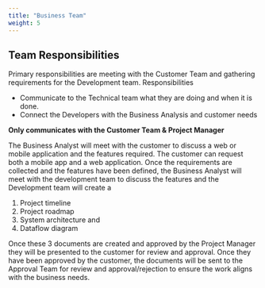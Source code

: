 ```yaml
---
title: "Business Team"
weight: 5
---
```


## Team Responsibilities  

Primary responsibilities are meeting with the Customer Team and gathering requirements for the Development team. 
Responsibilities 
- Communicate to the Technical team what they are doing and when it is done.
- Connect the Developers with the Business Analysis and customer needs 

**Only communicates with the Customer Team & Project Manager**
    
The Business Analyst will meet with the customer to discuss a web or mobile application and the features required. The customer can request both a mobile app and a web application. Once the requirements are collected and the features have been defined, the Business Analyst will meet with the development team to discuss the features and the Development team will create a 

1. Project timeline 
2. Project roadmap
3. System architecture and 
4. Dataflow diagram 

Once these 3 documents are created and approved by the Project Manager they will be presented to the customer for review and approval. Once they have been approved by the customer, the documents will be sent to the Approval Team for review and approval/rejection to ensure the work aligns with the business needs. 
